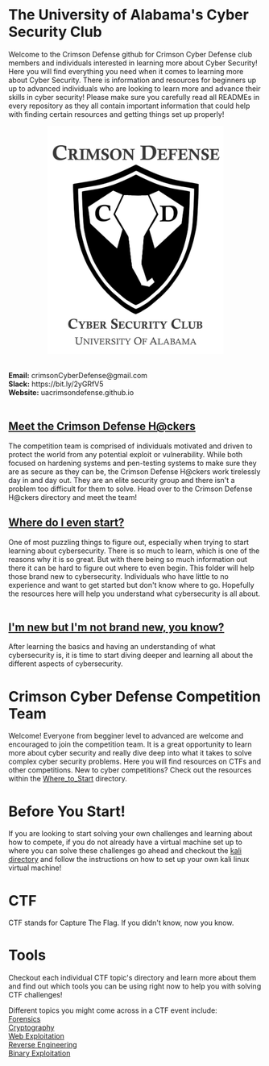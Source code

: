 # The University of Alabama's Cyber Security Club
Welcome to the Crimson Defense github for Crimson Cyber Defense club members and individuals interested in learning more about Cyber Security!
Here you will find everything you need when it comes to learning more about Cyber Security. There is information and resources for beginners up
up to advanced individuals who are looking to learn more and advance their skills in cyber security! Please make sure you carefully read all READMEs 
in every repository as they all contain important information that could help with finding certain resources and getting things set up properly!

<p align="center">
<img width="350px" src="00_Archive/images/318feea7cf1545feb4dcfd711f64b263.png" alt="Logo"/>
</p>
<br>
<b>Email:</b> crimsonCyberDefense@gmail.com <br>
<b>Slack:</b> https://bit.ly/2yGRfV5 <br>
<b>Website:</b> uacrimsondefense.github.io<br>
<br>

## [Meet the Crimson Defense H@ckers](/Crimson_Defense_H@ckers)
The competition team is comprised of individuals motivated and driven to protect the world from any potential exploit or vulnerability. While both focused on hardening systems and pen-testing systems to make sure they are as secure as they can be, the Crimson Defense H@ckers work tirelessly day in and day out. They are an elite security group and there isn't a problem too difficult for them to solve. Head over to the Crimson Defense H@ckers directory and meet the team! 

## [Where do I even start?](/0_Where_To_Start)
One of most puzzling things to figure out, especially when trying to start learning about cybersecurity. There is so much to learn, which is one of the reasons why it is so great. But with there being so much information out there it can be hard to figure out where to even begin. This folder will help those brand new to cybersecurity. Individuals who have little to no experience and want to get started but don't know where to go. Hopefully the resources here will help you understand what cybersecurity is all about.<br><br>

## [I'm new but I'm not brand new, you know?](/1_Beginner) 
After learning the basics and having an understanding of what cybersecurity is, it is time to start diving deeper and learning all about the different aspects of cybersecurity.<br>

# Crimson Cyber Defense Competition Team 
Welcome! Everyone from begginer level to advanced are welcome and encouraged to join 
the competition team. It is a great opportunity to learn more about cyber security 
and really dive deep into what it takes to solve complex cyber security problems. 
Here you will find resources on CTFs and other competitions. New to cyber competitions? 
Check out the resources within the [Where_to_Start](/Competition_Team/0_Where_to_Start) directory.<br/>

# Before You Start!
If you are looking to start solving your own challenges and learning about how to compete, 
if you do not already have a virtual machine set up to where you can solve these challenges
go ahead and checkout the [kali directory](/Kali_Linux) and follow the instructions on how to set
up your own kali linux virtual machine!  

# CTF
CTF stands for Capture The Flag. If you didn't know, now you know.

# Tools
Checkout each individual CTF topic's directory and learn more about them and find out
which tools you can be using right now to help you with solving CTF challenges!<br/>

Different topics you might come across in a CTF event include:<br/>
[Forensics](/CTF/Forensics)<br/>
[Cryptography](/CTF/Cryptography)<br/>
[Web Exploitation](/CTF/Web_Exploitation)<br/>
[Reverse Engineering](/CTF/Reverse_Engineering)<br/>
[Binary Exploitation](/CTF/Binary_Exploitation)<br/>